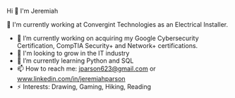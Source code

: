 Hi 👋 I'm Jeremiah

👷 I'm currently working at Convergint Technologies as an Electrical Installer.
- 🔭 I’m currently working on acquiring my Google Cybersecurity Certification, CompTIA Security+ and Network+ certifications.
- 🌲 I'm looking to grow in the IT industry
- 🌱 I’m currently learning Python and SQL
- 📫 How to reach me: jparson623@gmail.com or www.linkedin.com/in/jeremiahparson
- ⚡ Interests: Drawing, Gaming, Hiking, Reading


